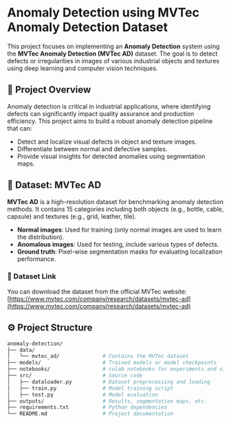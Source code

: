 # Anomaly Detection using MVTec Anomaly Detection Dataset

This project focuses on implementing an **Anomaly Detection** system using the **MVTec Anomaly Detection (MVTec AD)** dataset. The goal is to detect defects or irregularities in images of various industrial objects and textures using deep learning and computer vision techniques.

## 📌 Project Overview

Anomaly detection is critical in industrial applications, where identifying defects can significantly impact quality assurance and production efficiency. This project aims to build a robust anomaly detection pipeline that can:

- Detect and localize visual defects in object and texture images.
- Differentiate between normal and defective samples.
- Provide visual insights for detected anomalies using segmentation maps.

## 📂 Dataset: MVTec AD

**MVTec AD** is a high-resolution dataset for benchmarking anomaly detection methods. It contains 15 categories including both objects (e.g., bottle, cable, capsule) and textures (e.g., grid, leather, tile).

- **Normal images**: Used for training (only normal images are used to learn the distribution).
- **Anomalous images**: Used for testing, include various types of defects.
- **Ground truth**: Pixel-wise segmentation masks for evaluating localization performance.

### 🔗 Dataset Link

You can download the dataset from the official MVTec website:  
[https://www.mvtec.com/company/research/datasets/mvtec-ad](https://www.mvtec.com/company/research/datasets/mvtec-ad)

## ⚙️ Project Structure

```bash
anomaly-detection/
├── data/
│   └── mvtec_ad/              # Contains the MVTec dataset
├── models/                    # Trained models or model checkpoints
├── notebooks/                 # colab notebooks for experiments and visualization
├── src/                       # Source code
│   ├── dataloader.py          # Dataset preprocessing and loading
│   ├── train.py               # Model training script
│   ├── test.py                # Model evaluation
├── outputs/                   # Results, segmentation maps, etc.
├── requirements.txt           # Python dependencies
└── README.md                  # Project documentation
